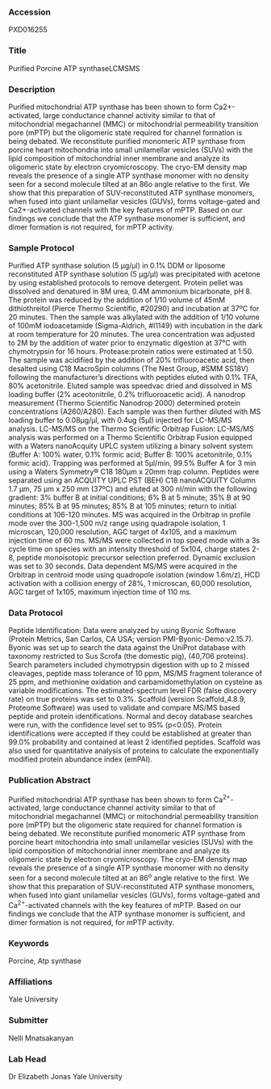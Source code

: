 ### Accession
PXD016255

### Title
Purified Porcine  ATP synthaseLCMSMS

### Description
Purified mitochondrial ATP synthase has been shown to form Ca2+-activated, large conductance channel activity similar to that of mitochondrial megachannel (MMC) or mitochondrial permeability transition pore (mPTP) but the oligomeric state required for channel formation is being debated. We reconstitute purified monomeric ATP synthase from porcine heart mitochondria into small unilamellar vesicles (SUVs) with the lipid composition of mitochondrial inner membrane and analyze its oligomeric state by electron cryomicroscopy. The cryo-EM density map reveals the presence of a single ATP synthase monomer with no density seen for a second molecule tilted at an 86o angle relative to the first. We show that this preparation of SUV-reconstituted ATP synthase monomers, when fused into giant unilamellar vesicles (GUVs), forms voltage-gated and Ca2+-activated channels with the key features of mPTP. Based on our findings we conclude that the ATP synthase monomer is sufficient, and dimer formation is not required, for mPTP activity.

### Sample Protocol
Purified ATP synthase solution (5 µg/µl) in 0.1% DDM or liposome reconstituted ATP synthase solution (5 µg/µl) was precipitated with acetone by using established protocols to remove detergent. Protein pellet was dissolved and denatured in 8M urea, 0.4M ammonium bicarbonate, pH 8. The protein was reduced by the addition of 1/10 volume of 45mM dithiothreitol (Pierce Thermo Scientific, #20290) and incubation at 37ºC for 20 minutes. Then the sample was alkylated with the addition of 1/10 volume of 100mM iodoacetamide (Sigma-Aldrich, #I1149) with incubation in the dark at room temperature for 20 minutes. The urea concentration was adjusted to 2M by the addition of water prior to enzymatic digestion at 37°C with chymotrypsin for 16 hours. Protease:protein ratios were estimated at 1:50. The sample was acidified by the addition of 20% trifluoroacetic acid, then desalted using C18 MacroSpin columns (The Nest Group, #SMM SS18V) following the manufacturer’s directions with peptides eluted with 0.1% TFA, 80% acetonitrile. Eluted sample was speedvac dried and dissolved in MS loading buffer (2% aceotonitrile, 0.2% trifluoroacetic acid). A nanodrop measurement (Thermo Scientific Nanodrop 2000) determined protein concentrations (A260/A280). Each sample was then further diluted with MS loading buffer to 0.08µg/µl, with 0.4ug (5µl) injected for LC-MS/MS analysis.  LC-MS/MS on the Thermo Scientific Orbitrap Fusion:  LC-MS/MS analysis was performed on a Thermo Scientific Orbitrap Fusion equipped with a Waters nanoAcquity UPLC system utilizing a binary solvent system (Buffer A: 100% water, 0.1% formic acid; Buffer B: 100% acetonitrile, 0.1% formic acid).  Trapping was performed at 5µl/min, 99.5% Buffer A for 3 min using a Waters Symmetry® C18 180µm x 20mm trap column.  Peptides were separated using an ACQUITY UPLC PST (BEH) C18 nanoACQUITY Column 1.7 µm, 75 µm x 250 mm (37ºC) and eluted at 300 nl/min with the following gradient: 3% buffer B at initial conditions; 6% B at 5 minute; 35% B at 90 minutes; 85% B at 95 minutes; 85% B at 105 minutes; return to initial conditions at 106-120 minutes.  MS was acquired in the Orbitrap in profile mode over the 300-1,500 m/z range using quadrapole isolation, 1 microscan, 120,000 resolution, AGC target of 4x105, and a maximum injection time of 60 ms. MS/MS were collected in top speed mode with a 3s cycle time on species with an intensity threshold of 5x104, charge states 2-8, peptide monoisotopic precursor selection preferred. Dynamic exclusion was set to 30 seconds. Data dependent MS/MS were acquired in the Orbitrap in centroid mode using quadropole isolation (window 1.6m/z), HCD activation with a collision energy of 28%, 1 microscan, 60,000 resolution, AGC target of 1x105, maximum injection time of 110 ms.

### Data Protocol
Peptide Identification: Data were analyzed by using Byonic Software (Protein Metrics, San Carlos, CA USA; version PMI-Byonic-Demo:v2.15.7). Byonic was set up to search the data against the UniProt database with taxonomy restricted to Sus Scrofa (the domestic pig), (40,706 proteins). Search parameters included chymotrypsin digestion with up to 2 missed cleavages, peptide mass tolerance of 10 ppm, MS/MS fragment tolerance of 25 ppm, and methionine oxidation and carbamidomethylation on cysteine as variable modifications. The estimated-spectrum level FDR (false discovery rate) on true proteins was set to 0.3%. Scaffold (version Scaffold_4.8.9, Proteome Software) was used to validate and compare MS/MS based peptide and protein identifications. Normal and decoy database searches were run, with the confidence level set to 95% (p<0.05).    Protein identifications were accepted if they could be established at greater than 99.0% probability and contained at least 2 identified peptides. Scaffold was also used for quantitative analysis of proteins to calculate the exponentially modified protein abundance index (emPAI).

### Publication Abstract
Purified mitochondrial ATP synthase has been shown to form Ca<sup>2+</sup>-activated, large conductance channel activity similar to that of mitochondrial megachannel (MMC) or mitochondrial permeability transition pore (mPTP) but the oligomeric state required for channel formation is being debated. We reconstitute purified monomeric ATP synthase from porcine heart mitochondria into small unilamellar vesicles (SUVs) with the lipid composition of mitochondrial inner membrane and analyze its oligomeric state by electron cryomicroscopy. The cryo-EM density map reveals the presence of a single ATP synthase monomer with no density seen for a second molecule tilted at an 86<sup>o</sup> angle relative to the first. We show that this preparation of SUV-reconstituted ATP synthase monomers, when fused into giant unilamellar vesicles (GUVs), forms voltage-gated and Ca<sup>2+</sup>-activated channels with the key features of mPTP. Based on our findings we conclude that the ATP synthase monomer is sufficient, and dimer formation is not required, for mPTP activity.

### Keywords
Porcine, Atp synthase

### Affiliations
Yale University

### Submitter
Nelli Mnatsakanyan

### Lab Head
Dr Elizabeth Jonas
Yale University


